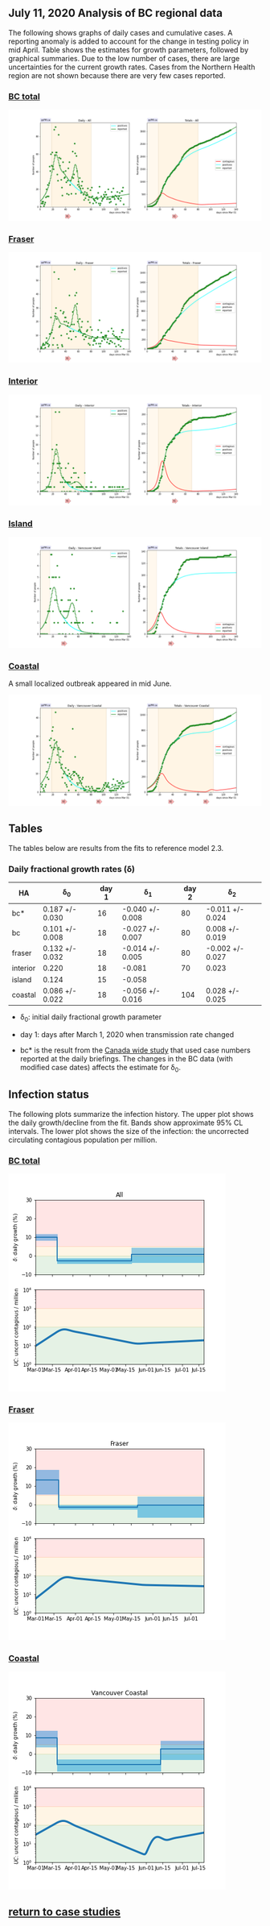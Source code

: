 ## July 11, 2020 Analysis of BC regional data

The following shows graphs of daily cases and cumulative cases.
A reporting anomaly is added to account for the change in testing policy in mid April.
Table shows the estimates for growth parameters, followed by graphical summaries.
Due to the low number of cases, there are large uncertainties for the current growth rates.
Cases from the Northern Health region are
not shown because there are very few cases reported.

### [BC total](img/bc_2_3_0711.pdf)

![bc](img/bc_2_3_0711.png)

### [Fraser](img/fraser_2_3_0711.pdf)

![fraser](img/fraser_2_3_0711.png)

### [Interior](img/interior_2_3_0711.pdf)

![interior](img/interior_2_3_0711.png)

### [Island](img/island_2_3_0711.pdf)

![island](img/island_2_3_0711.png)

### [Coastal](img/coastal_2_3_0711.png)

A small localized outbreak appeared in mid June.

![coastal](img/coastal_2_3_0711.png)

## Tables

The tables below are results from the fits to reference model 2.3.

### Daily fractional growth rates (&delta;)

HA| &delta;<sub>0</sub> | day 1 | &delta;<sub>1</sub> | day 2 | &delta;<sub>2</sub> 
---|---|---|---|---|---
bc*|0.187 +/- 0.030|16|-0.040 +/- 0.008|80|-0.011 +/- 0.024
bc|0.101 +/- 0.008|18|-0.027 +/- 0.007|80|0.008 +/- 0.019
fraser|0.132 +/- 0.032|18|-0.014 +/- 0.005|80|-0.002 +/- 0.027
interior|0.220|18|-0.081|70|0.023
island|0.124|15|-0.058
coastal|0.086 +/- 0.022|18|-0.056 +/- 0.016|104|0.028 +/- 0.025

* &delta;<sub>0</sub>: initial daily fractional growth parameter
* day 1: days after March 1, 2020 when transmission rate changed

* bc* is the result from the [Canada wide study](../prov20200620) that
used case numbers reported at the daily briefings.
The changes in the BC data (with modified case dates) affects the estimate for &delta;<sub>0</sub>.

## Infection status

The following plots summarize the infection history.
The upper plot shows the daily growth/decline from the fit. Bands show approximate 95% CL intervals.
The lower plot shows the size of the infection: the uncorrected circulating contagious population per
million.

### [BC total](img/bc-summary.pdf)

![bc](img/bc-summary.png)

### [Fraser](img/fraser-summary.pdf)

![fraser](img/fraser-summary.png)

### [Coastal](img/coastal-summary.pdf)

![coastal](img/coastal-summary.png)


## [return to case studies](../index.md)

